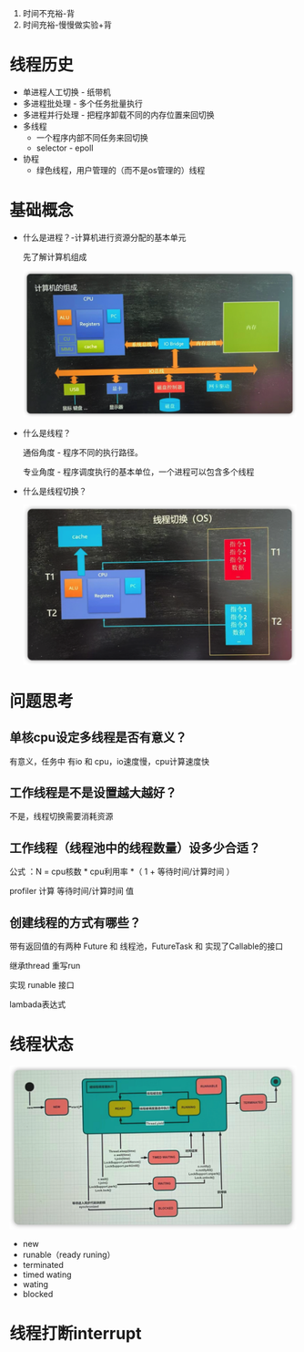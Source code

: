 1. 时间不充裕-背
2. 时间充裕-慢慢做实验+背



# 线程历史

* 单进程人工切换 - 纸带机
* 多进程批处理 - 多个任务批量执行
* 多进程并行处理 - 把程序卸载不同的内存位置来回切换
* 多线程
  - 一个程序内部不同任务来回切换
  - selector - epoll
* 协程
  * 绿色线程，用户管理的（而不是os管理的）线程

# 基础概念

* 什么是进程？-计算机进行资源分配的基本单元

  先了解计算机组成

  ![image-20220502095959122](file/images/image-20220502095959122.png)

* 什么是线程？

  通俗角度 - 程序不同的执行路径。

  专业角度 - 程序调度执行的基本单位，一个进程可以包含多个线程

* 什么是线程切换？

  ![image-20220502101129880](file/images/image-20220502101129880.png)


# 问题思考

## 单核cpu设定多线程是否有意义？
  有意义，任务中 有io 和 cpu，io速度慢，cpu计算速度快
## 工作线程是不是设置越大越好？
  不是，线程切换需要消耗资源

## 工作线程（线程池中的线程数量）设多少合适？

公式  ：N = cpu核数 * cpu利用率 *（ 1 + 等待时间/计算时间 ）

profiler 计算 等待时间/计算时间 值   

## 创建线程的方式有哪些？

带有返回值的有两种  Future 和 线程池，FutureTask  和 实现了Callable的接口

继承thread 重写run

实现 runable 接口

lambada表达式



# 线程状态

![image-20220502110622172](file/images/image-20220502110622172.png)

* new
* runable（ready runing）
* terminated
* timed wating
* wating
* blocked

# 线程打断interrupt



​    